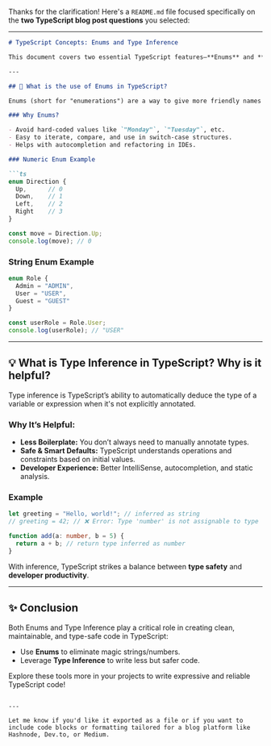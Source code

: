 Thanks for the clarification! Here's a `README.md` file focused specifically on the **two TypeScript blog post questions** you selected:

---

````markdown
# TypeScript Concepts: Enums and Type Inference

This document covers two essential TypeScript features—**Enums** and **Type Inference**—explaining what they are, why they're useful, and providing clear examples to help developers understand their role in building scalable applications.

---

## 🧠 What is the use of Enums in TypeScript?

Enums (short for "enumerations") are a way to give more friendly names to sets of numeric or string values. They improve code readability and reduce the chance of bugs caused by using incorrect string literals or magic numbers.

### Why Enums?

- Avoid hard-coded values like `"Monday"`, `"Tuesday"`, etc.
- Easy to iterate, compare, and use in switch-case structures.
- Helps with autocompletion and refactoring in IDEs.

### Numeric Enum Example

```ts
enum Direction {
  Up,      // 0
  Down,    // 1
  Left,    // 2
  Right    // 3
}

const move = Direction.Up;
console.log(move); // 0
````

### String Enum Example

```ts
enum Role {
  Admin = "ADMIN",
  User = "USER",
  Guest = "GUEST"
}

const userRole = Role.User;
console.log(userRole); // "USER"
```

---

## 💡 What is Type Inference in TypeScript? Why is it helpful?

Type inference is TypeScript’s ability to automatically deduce the type of a variable or expression when it's not explicitly annotated.

### Why It’s Helpful:

* **Less Boilerplate:** You don’t always need to manually annotate types.
* **Safe & Smart Defaults:** TypeScript understands operations and constraints based on initial values.
* **Developer Experience:** Better IntelliSense, autocompletion, and static analysis.

### Example

```ts
let greeting = "Hello, world!"; // inferred as string
// greeting = 42; // ❌ Error: Type 'number' is not assignable to type 'string'

function add(a: number, b = 5) {
  return a + b; // return type inferred as number
}
```

With inference, TypeScript strikes a balance between **type safety** and **developer productivity**.

---

## ✨ Conclusion

Both Enums and Type Inference play a critical role in creating clean, maintainable, and type-safe code in TypeScript:

* Use **Enums** to eliminate magic strings/numbers.
* Leverage **Type Inference** to write less but safer code.

Explore these tools more in your projects to write expressive and reliable TypeScript code!

```

---

Let me know if you'd like it exported as a file or if you want to include code blocks or formatting tailored for a blog platform like Hashnode, Dev.to, or Medium.
```
